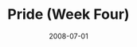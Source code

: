---
layout: media
category: media
series: "Pride"
title: "Pride (Week Four)"
date: 2008-07-01
description: "Chuck Mingo discusses the connection between anxiety and pride and how each has played out in his life."
video: "http://s3.amazonaws.com/crossroadsvideomessages/Pride4.mp4"
video-poster: "https://www.crossroads.net/uploadedfiles/Pride4.jpg"
---